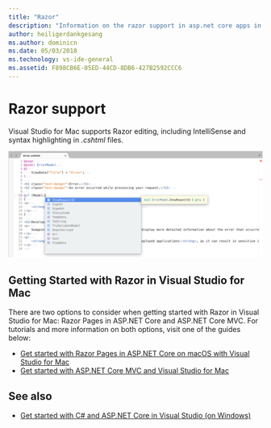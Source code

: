 ```yaml
---
title: "Razor"
description: "Information on the razor support in asp.net core apps in Visual Studio for Mac"
author: heiligerdankgesang
ms.author: dominicn
ms.date: 05/03/2018
ms.technology: vs-ide-general
ms.assetid: F898CB6E-05ED-44CD-8DB6-427B2592CCC6
---
```


# Razor support

Visual Studio for Mac supports Razor editing, including IntelliSense and syntax highlighting in *.cshtml* files.

![razor editing in visual studio for mac](media/razor-image1.png)

## Getting Started with Razor in Visual Studio for Mac

There are two options to consider when getting started with Razor in Visual Studio for Mac: Razor Pages in ASP.NET Core and ASP.NET Core MVC. For tutorials and more information on both options, visit one of the guides below:

- [Get started with Razor Pages in ASP.NET Core on macOS with Visual Studio for Mac](/aspnet/core/tutorials/razor-pages-mac/razor-pages-start?view=aspnetcore-2.1&preserve-view=true)
- [Get started with ASP.NET Core MVC and Visual Studio for Mac](/aspnet/core/tutorials/first-mvc-app-mac/start-mvc?view=aspnetcore-2.1&preserve-view=true)

## See also

- [Get started with C# and ASP.NET Core in Visual Studio (on Windows)](/visualstudio/ide/tutorial-csharp-aspnet-core)
